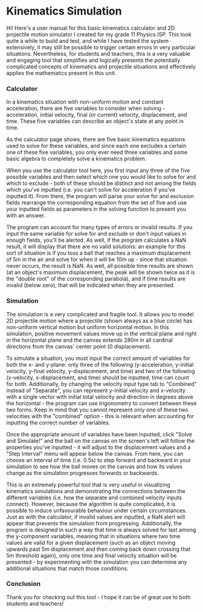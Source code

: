 # Kinematics Simulation
Hi! Here's a user manual for this basic kinematics calculator and 2D projectile motion simulator I created for my grade 11 Physics ISP. This took quite a while to build and test, and while I have tested the system extensively, it may still be possible to trigger certain errors in very particular situations. Nevertheless, for students and teachers, this is a very valuable and engaging tool that simplifies and logically presents the potentially complicated concepts of kinematics and projectile situations and effectively applies the mathematics present in this unit.

### Calculator
In a kinematics situation with non-uniform motion and constant acceleration, there are five variables to consider when solving - acceleration, initial velocity, final (or current) velocity, displacement, and time. These five variables can describe an object's state at any point in time.

As the calculator page shows, there are five basic kinematics equations used to solve for these variables, and since each one excludes a certain one of these five variables, you only ever need three variables and some basic algebra to completely solve a kinematics problem.

When you use the calculator tool here, you first input any three of the five possible variables and then select which one you would like to solve for  and which to exclude - both of these should be distinct and not among the fields which you've inputted (i.e. you can't solve for acceleration if you've inputted it). From there, the program will parse your solve for and exclusion fields rearrange the corresponding equation from the set of five and use your inputted fields as parameters in the solving function to present you with an answer.

The program can account for many types of errors or invalid results. If you input the same variable for solve for and exclude or don't input values in enough fields, you'll be alerted. As well, if the program calculates a NaN result, it will display that there are no valid solutions: an example for this sort of situation is if you toss a ball that reaches a maximum displacement of 5m in the air and solve for when it will be 10m up - since that situation never occurs, the result is NaN. As well, all possible time results are shown (at an object's maximum displacement, the peak will be shown twice as it is the "double root" of the corresponding parabola), and if time results are invalid (below zero), that will be indicated when they are presented.

### Simulation
The simulation is a very complicated and fragile tool. It allows you to model 2D projectile motion where a projectile (shown always as a blue circle) has non-uniform vertical motion but uniform horizontal motion. In this simulation, positive movement values move up in the vertical plane and right in the horizontal plane and the canvas extends 280m in all cardinal directions from the canvas' center point (0 displacement).

To simulate a situation, you must input the correct amount of variables for both the x- and y-plane: only three of the following (y-acceleration, y-initial velocity, y-final velocity, y-displacement, and time) and two of the following (x-velocity, x-displacement, and time) should be inputted; time can count for both. Additionally, by changing the velocity input type tab to "Combined" instead of "Separate", you can represent y-initial velocity and x-velocity with a single vector with initial total velocity and direction in degrees above the horizontal - the program can use trigonometry to convert between these two forms. Keep in mind that you cannot represent only one of these two velocities with the "combined" option - this is relevant when accounting for inputting the correct number of variables.

Once the appropriate amount of variables have been inputted, click "Solve and Simulate!" and the ball on the canvas on the screen's left will follow the properties you've inputted - it will adjust to the displacement values and a "Step Interval" menu will appear below the canvas. From here, you can choose an interval of time (i.e. 0.5s) to step forward and backward in your simulation to see how the ball moves on the canvas and how its values change as the simulation progresses forwards or backwards.

This is an extremely powerful tool that is very useful in visualizing kinematics simulations and demonstrating the connections between the different variables (i.e. how the separate and combined velocity inputs connect). However, because the algorithm is quite complicated, it is possible to induce unfavourable behaviour under certain circumstances. Just as with the calculator, if invalid values are inputted, a NaN alert will appear that prevents the simulation from progressing. Additionally, the program is designed in such a way that time is always solved for last among the y-component variables, meaning that in situations where two time values are valid for a given displacement (such as an object moving upwards past 5m displacement and then coming back down crossing that 5m threshold again), only one time and final velocity situation will be presented - by experimenting with the simulation you can determine any additional situations that match those conditions.

### Conclusion
Thank you for checking out this tool - I hope it can be of great use to both students and teachers!
